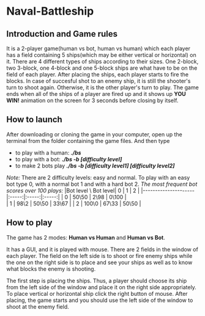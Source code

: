 # Naval-Battleship

## Introduction and Game rules
It is a 2-player game(human vs bot, human vs human) which each player has a field containing 5 ships(which may be 
either vertical or horizontal) on it. There are 4 different types of ships according to their sizes. One 2-block, 
two 3-block, one 4-block and one 5-block ships are what have to be on the field of each player. After placing the 
ships, each player starts to fire the blocks. In case of succesful shot to an enemy ship, it is still the shooter's 
turn to shoot again. Otherwise, it is the other player's turn to play. The game ends when all of the ships of a 
player are fired up and it shows up **YOU WIN!** animation on the screen for 3 seconds before closing by itself.

## How to launch
After downloading or cloning the game in your computer, open up the terminal from the folder containing the game files.
And then type
- to play with a human: **_./bs_**
- to play with a bot: **_./bs -b [difficulty level]_**
- to make 2 bots play **_./bs -b [difficulty level1] [difficulty level2]_**

_Note:_ There are 2 difficulty levels: easy and normal. To play with an easy bot type
0, with a normal bot 1 and with a hard bot 2.
_The most frequent bot scores over 100 plays:_
|Bot level \ Bot level|   0   |   1   |   2   |
|---------------------|:-----:|:-----:|:-----:|
|          0          | 50\50 | 2\98  | 0\100 |       
|          1          | 98\2  | 50\50 | 33\67 |
|          2          | 100\0 | 67\33 | 50\50 |

## How to play
The game has 2 modes: **Human vs Human** and **Human vs Bot**.

It has a GUI, and it is played with mouse. There are 2 fields in the window of each player.
The field on the left side is to shoot or fire enemy ships while the one on the right side is to place and see your ships 
as well as to know what blocks the enemy is shooting.

The first step is placing the ships. Thus, a player should choose its ship from the left side of the window
and place it on the right side appropriately. To place vertical or horizontal ship click the right button of mouse.
After placing, the game starts and you should use the left side of the window to shoot at the enemy field.
